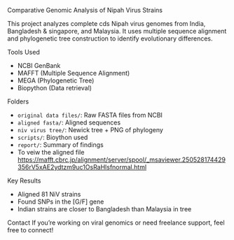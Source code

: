 Comparative Genomic Analysis of Nipah Virus Strains

This project analyzes complete cds Nipah virus genomes from India, Bangladesh & singapore, and Malaysia. It uses multiple sequence alignment and phylogenetic tree construction to identify evolutionary differences.

 Tools Used
- NCBI GenBank
- MAFFT (Multiple Sequence Alignment)
- MEGA (Phylogenetic Tree)
- Biopython (Data retrieval)

 Folders
- `original data files/`: Raw FASTA files from NCBI
- `aligned fasta/`: Aligned sequences
- `niv virus tree/`: Newick tree + PNG of phylogeny
- `scripts/`: Bioython used
- `report/`: Summary of findings
- To veiw the aligned file https://mafft.cbrc.jp/alignment/server/spool/_msaviewer.250528174429356rV5xAE2ydtzm9uc1OsRaHlsfnormal.html 


 Key Results
- Aligned 81 NiV strains
- Found SNPs in the [G/F] gene
- Indian strains are closer to Bangladesh than Malaysia in tree

 Contact
If you’re working on viral genomics or need freelance support, feel free to connect!




